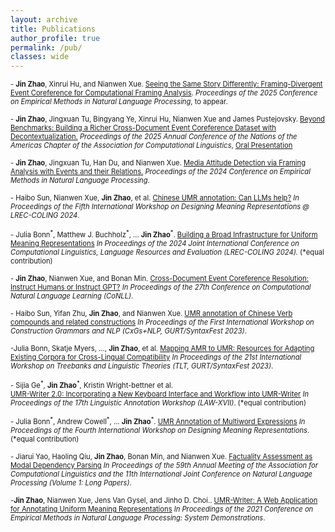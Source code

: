```yaml
---
layout: archive
title: Publications
author_profile: true
permalink: /pub/
classes: wide
---
```


<span style="font-size:0.8em"> - **Jin Zhao**, Xinrui Hu, and Nianwen Xue. [Seeing the Same Story Differently: Framing-Divergent Event Coreference for Computational Framing Analysis](). _Proceedings of the 2025 Conference on Empirical Methods in Natural Language Processing_, to appear. </span><br/>

<span style="font-size:0.8em"> - **Jin Zhao**, Jingxuan Tu, Bingyang Ye, Xinrui Hu, Nianwen Xue and James Pustejovsky.
[Beyond Benchmarks: Building a Richer Cross-Document Event Coreference Dataset with Decontextualization.]()
_Proceedings of the 2025 Annual Conference of the Nations of the Americas Chapter of the Association for Computational Linguistics_, [Oral Presentation](https://us06web.zoom.us/rec/play/AS20xCHz7T35m96Va07iApHBOXC4wh7-jo3wQcuUcDY3Zfj6hEbetaX9UyXQ1WtWsU87udpnjGsy3YMG.O1svjUF8LNvts9wo?accessLevel=meeting&canPlayFromShare=true&from=share_recording_detail&continueMode=true&componentName=rec-play&originRequestUrl=https%3A%2F%2Fus06web.zoom.us%2Frec%2Fshare%2Fw0fUnIhvTqMk5mBAw3-SfLJhHjQ4FGLxRe9beD1TJ_RVInRFKLfzY7nXnmAGSQtn.4nncONiha1DDSPE2) </span><br/>

<span style="font-size:0.8em"> - **Jin Zhao**, Jingxuan Tu, Han Du, and Nianwen Xue. 
[Media Attitude Detection via Framing Analysis with Events and their Relations.](https://aclanthology.org/2024.emnlp-main.954/)
_Proceedings of the 2024 Conference on Empirical Methods in Natural Language Processing_.  </span><br/>

<span style="font-size:0.8em"> - Haibo Sun, Nianwen Xue, **Jin Zhao**, et al. 
[Chinese UMR annotation: Can LLMs help?](https://aclanthology.org/2024.dmr-1.14/)
_In Proceedings of the Fifth International Workshop on Designing Meaning Representations @ LREC-COLING 2024_. </span><br/>

<span style="font-size:0.8em"> - Julia Bonn<sup>\*</sup>, Matthew J. Buchholz<sup>\*</sup>, ... **Jin Zhao**<sup>\*</sup>. 
[Building a Broad Infrastructure for Uniform Meaning Representations](https://aclanthology.org/2024.lrec-main.318/)
_In Proceedings of the 2024 Joint International Conference on Computational Linguistics, Language Resources and Evaluation (LREC-COLING 2024)._ (\*equal contribution)</span><br/>

<span style="font-size:0.8em"> - **Jin Zhao**, Nianwen Xue, and Bonan Min.
[Cross-Document Event Coreference Resolution: Instruct Humans or Instruct GPT?](https://aclanthology.org/2023.conll-1.38)
_In Proceedings of the 27th Conference on Computational Natural Language Learning (CoNLL)_. </span><br/>

<span style="font-size:0.8em"> - Haibo Sun, Yifan Zhu, **Jin Zhao**, and Nianwen Xue. 
[UMR annotation of Chinese Verb compounds and related constructions](https://aclanthology.org/2023.cxgsnlp-1.9)
_In Proceedings of the First International Workshop on Construction Grammars and NLP (CxGs+NLP, GURT/SyntaxFest 2023)_. </span><br/>

<span style="font-size:0.8em"> -Julia Bonn, Skatje Myers, ..., **Jin Zhao**, et al. 
[Mapping AMR to UMR: Resources for Adapting Existing Corpora for Cross-Lingual Compatibility](https://aclanthology.org/2023.tlt-1.8)
_In Proceedings of the 21st International Workshop on Treebanks and Linguistic Theories (TLT, GURT/SyntaxFest 2023)_. </span><br/>

<span style="font-size:0.8em"> - Sijia Ge<sup>\*</sup>, **Jin Zhao**<sup>\*</sup>, Kristin Wright-bettner et al.  
[UMR-Writer 2.0: Incorporating a New Keyboard Interface and Workflow into UMR-Writer](https://aclanthology.org/2023.law-1.21)
_In Proceedings of the 17th Linguistic Annotation Workshop (LAW-XVII)_. (\*equal contribution) </span><br/>

<span style="font-size:0.8em"> - Julia Bonn<sup>\*</sup>, Andrew Cowell<sup>\*</sup>, ... **Jin Zhao**<sup>\*</sup>. 
[UMR Annotation of Multiword Expressions](https://aclanthology.org/2023.dmr-1.10)
_In Proceedings of the Fourth International Workshop on Designing Meaning Representations_. (\*equal contribution) </span><br/>

<span style="font-size:0.8em"> - Jiarui Yao, Haoling Qiu, **Jin Zhao**, Bonan Min, and Nianwen Xue. 
[Factuality Assessment as Modal Dependency Parsing](https://aclanthology.org/2021.acl-long.122)
_In Proceedings of the 59th Annual Meeting of the Association for Computational Linguistics and the 11th International Joint Conference on Natural Language Processing (Volume 1: Long Papers)_. </span><br/>

<span style="font-size:0.8em"> -**Jin Zhao**, Nianwen Xue, Jens Van Gysel, and Jinho D. Choi.. 
[UMR-Writer: A Web Application for Annotating Uniform Meaning Representations](https://aclanthology.org/2021.emnlp-demo.19)
_In Proceedings of the 2021 Conference on Empirical Methods in Natural Language Processing: System Demonstrations_. </span><br/>
